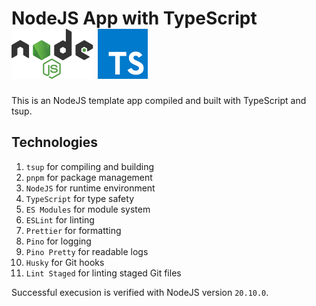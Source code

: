 # NodeJS App with TypeScript ![NodeJS-Logo](./assets/nodejs.svg) ![TypeScript-Logo](./assets/typescript.svg)

This is an NodeJS template app compiled and built with TypeScript and tsup.

## Technologies

1. `tsup` for compiling and building
2. `pnpm` for package management
3. `NodeJS` for runtime environment
4. `TypeScript` for type safety
5. `ES Modules` for module system
6. `ESLint` for linting
7. `Prettier` for formatting
8. `Pino` for logging
9. `Pino Pretty` for readable logs
10. `Husky` for Git hooks
11. `Lint Staged` for linting staged Git files

Successful execusion is verified with NodeJS version `20.10.0`.
